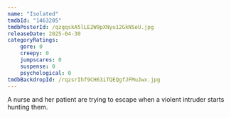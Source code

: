 ```yaml
---
name: "Isolated"
tmdbId: "1463205"
tmdbPosterId: /qzgqskA5lLE2W9pXNyu12GkNSeU.jpg
releaseDate: 2025-04-30
categoryRatings:
    gore: 0
    creepy: 0
    jumpscares: 0
    suspense: 0
    psychological: 0
tmdbBackdropId: /rqzsrIhf9CH63iTQEQgfJFMuJwx.jpg
---
```

A nurse and her patient are trying to escape when a violent intruder starts hunting them.
